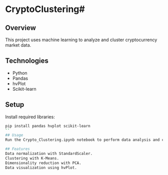 # CryptoClustering# 

## Overview
This project uses machine learning to analyze and cluster cryptocurrency market data.

## Technologies
- Python
- Pandas
- hvPlot
- Scikit-learn

## Setup
Install required libraries:
```bash
pip install pandas hvplot scikit-learn
``
## Usage
Run the Crypto_Clustering.ipynb notebook to perform data analysis and clustering.

## Features
Data normalization with StandardScaler.
Clustering with K-Means.
Dimensionality reduction with PCA.
Data visualization using hvPlot.
